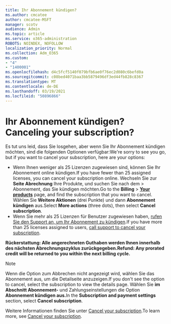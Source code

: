 ```yaml
---
title: Ihr Abonnement kündigen?
ms.author: cmcatee
author: cmcatee-MSFT
manager: scotv
audience: Admin
ms.topic: article
ms.service: o365-administration
ROBOTS: NOINDEX, NOFOLLOW
localization_priority: Normal
ms.collection: Adm_O365
ms.custom:
- "4"
- "1400001"
ms.openlocfilehash: d4c5fcf5140f079bfb6ae0f76ec2d080c6befd0a
ms.sourcegitcommit: c08bed4071baa3bb5879496df3ed44fb828c8367
ms.translationtype: MT
ms.contentlocale: de-DE
ms.lasthandoff: 03/19/2021
ms.locfileid: "50896866"
---
```

# <a name="canceling-your-subscription"></a><span data-ttu-id="4e493-102">Ihr Abonnement kündigen?</span><span class="sxs-lookup"><span data-stu-id="4e493-102">Canceling your subscription?</span></span>

<span data-ttu-id="4e493-103">Es tut uns leid, dass Sie losgehen, aber wenn Sie Ihr Abonnement kündigen möchten, sind die folgenden Optionen verfügbar:</span><span class="sxs-lookup"><span data-stu-id="4e493-103">We're sorry to see you go, but if you want to cancel your subscription, here are your options:</span></span>
  
- <span data-ttu-id="4e493-104">Wenn Ihnen weniger als 25 Lizenzen zugewiesen sind, können Sie Ihr Abonnement online kündigen.</span><span class="sxs-lookup"><span data-stu-id="4e493-104">If you have fewer than 25 assigned licenses, you can cancel your subscription online.</span></span> <span data-ttu-id="4e493-105">Wechseln Sie zur **Seite Abrechnung** Ihre Produkte, und suchen Sie nach dem \> **[](https://go.microsoft.com/fwlink/p/?linkid=842054)** Abonnement, das Sie kündigen möchten.</span><span class="sxs-lookup"><span data-stu-id="4e493-105">Go to the **Billing** \> **[Your products](https://go.microsoft.com/fwlink/p/?linkid=842054)** page, and find the subscription that you want to cancel.</span></span> <span data-ttu-id="4e493-106">Wählen Sie **Weitere Aktionen** (drei Punkte) und dann **Abonnement kündigen** aus.</span><span class="sxs-lookup"><span data-stu-id="4e493-106">Select **More actions** (three dots), then select **Cancel subscription**.</span></span>
- <span data-ttu-id="4e493-107">Wenn Sie mehr als 25 Lizenzen für Benutzer zugewiesen haben, [rufen Sie den Support an, um Ihr Abonnement zu kündigen](https://docs.microsoft.com/microsoft-365/admin/contact-support-for-business-products?view=o365-worldwide).</span><span class="sxs-lookup"><span data-stu-id="4e493-107">If you have more than 25 licenses assigned to users, [call support to cancel your subscription](https://docs.microsoft.com/microsoft-365/admin/contact-support-for-business-products?view=o365-worldwide).</span></span>
  
<span data-ttu-id="4e493-108">**Rückerstattung: Alle angerechneten Guthaben werden Ihnen innerhalb des nächsten Abrechnungszyklus zurückgegeben.**</span><span class="sxs-lookup"><span data-stu-id="4e493-108">**Refund: Any prorated credit will be returned to you within the next billing cycle.**</span></span>

> [!NOTE]
> <span data-ttu-id="4e493-109">Wenn die Option zum Abbrechen nicht angezeigt wird, wählen Sie das Abonnement aus, um die Detailseite anzuzeigen.</span><span class="sxs-lookup"><span data-stu-id="4e493-109">If you don't see the option to cancel, select the subscription to view the details page.</span></span> <span data-ttu-id="4e493-110">Wählen Sie **im Abschnitt Abonnement-** und Zahlungseinstellungen die Option **Abonnement kündigen aus.**</span><span class="sxs-lookup"><span data-stu-id="4e493-110">In the **Subscription and payment settings** section, select **Cancel subscription**.</span></span>

<span data-ttu-id="4e493-111">Weitere Informationen finden Sie unter [Cancel your subscription](https://docs.microsoft.com/microsoft-365/commerce/subscriptions/cancel-your-subscription).</span><span class="sxs-lookup"><span data-stu-id="4e493-111">To learn more, see [Cancel your subscription](https://docs.microsoft.com/microsoft-365/commerce/subscriptions/cancel-your-subscription).</span></span>

